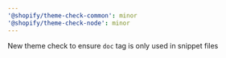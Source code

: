 ```yaml
---
'@shopify/theme-check-common': minor
'@shopify/theme-check-node': minor
---
```


New theme check to ensure `doc` tag is only used in snippet files
